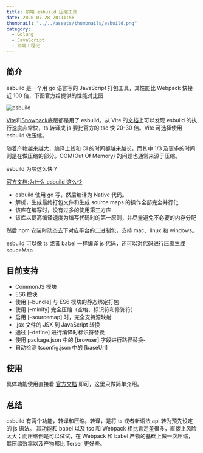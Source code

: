 ```yaml
---
title: 前端 esbuild 压缩工具
date: 2020-07-28 20:11:56
thumbnail: "../../assets/thumbnails/esbuild.png"
category:
  - Golang
  - JavaScript
  - 前端工程化
---
```


## 简介

esbuild 是一个用 go 语言写的 JavaScript 打包工具，其性能比 Webpack 快接近 100 倍，下图官方给提供的性能对比图

![esbuild](https://cdn.clearlywind.com/blog-images/images/esbuild-benchmark.svg)

[Vite](https://vitejs.dev/)和[Snowpack](https://www.snowpack.dev/)底层都是用了 esbuild。从 Vite 的[文档](https://vitejs.dev/guide/features.html#typescript)上可以发现 esbuild 的执行速度非常快，ts 转译成 js 要比官方的 tsc 快 20-30 倍。Vite 可选择使用 esbuild 做压缩。

随着产物越来越大，编译上线和 CI 的时间都越来越长，而其中 1/3 及更多的时间则是在做压缩的部分。OOM(Out Of Memory) 的问题也通常来源于压缩。

esbuild 为啥这么快？

[官方文档:为什么 esbuild 这么快](https://esbuild.github.io/faq/#why-is-esbuild-fast)

- esbuild 使用 go 写，然后编译为 Native 代码。
- 解析，生成最终打包文件和生成 source maps 的操作全部完全并行化
- 该库在编写时，没有过多的使用第三方库
- 该库以提高编译速度为编写代码时的第一原则，并尽量避免不必要的内存分配

然后 npm 安装时动态去下对应平台的二进制包，支持 mac、linux 和 windows。

esbuild 可以像 ts 或者 babel 一样编译 js 代码，还可以对代码进行压缩生成 souceMap

## 目前支持

- CommonJS 模块
- ES6 模块
- 使用 [–bundle] 与 ES6 模块的静态绑定打包
- 使用 [–minify] 完全压缩（空格、标识符和修饰符）
- 启用 [–sourcemap] 时，完全支持源映射
- .jsx 文件的 JSX 到 JavaScript 转换
- 通过 [–define] 进行编译时标识符替换
- 使用 package.json 中的 [browser] 字段进行路径替换-
- 自动检测 tsconfig.json 中的 [baseUrl]

## 使用

具体功能使用直接看 [官方文档](https://esbuild.github.io/faq/) 即可，这里只做简单介绍。

## 总结

esbuild 有两个功能，转译和压缩。转译，是将 ts 或者新语法 api 转为预先设定的 js 语法。 其功能和 babel 以及 tsc 和 Webpack 相比肯定差很多，直接上风险太大；而压缩倒是可以试试，在 Webpack 和 babel 产物的基础上做一次压缩，其压缩效率以及产物都比 Terser 更好些。
